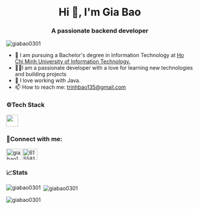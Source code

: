 
<h1 align="center">Hi 👋, I'm Gia Bao</h1>  
<h3 align="center">A passionate backend developer</h3>  
  
<p align="left"> <img src="https://komarev.com/ghpvc/?username=giabao0301&label=Profile%20views&color=0e75b6&style=flat" alt="giabao0301" /> </p>

- 🔭 I am pursuing a Bachelor's degree in Information Technology at [Ho Chi Minh University of Information Technology.](https://uit.edu.vn/)  
- 🧑‍💻I am a passionate developer with a love for learning new technologies and building projects
-  🍵 I love working with Java.
- 📫 How to reach me: [trinhbao135@gmail.com](mailto:trinhbao135@gmail.com)
<h3 align="left">⚙️Tech Stack</h3>  

<p align="left">
    <img src="https://skillicons.dev/icons?i=java,js,typescript,spring,nextjs,react,tailwind,mysql,mongo,redis,docker&theme=light" height=32/>
</p>

  <h3 align="left">🤝Connect with me:</h3>  
<p align="left">  
<a href="https://linkedin.com/in/giabao144" target="blank"><img align="center" src="https://raw.githubusercontent.com/rahuldkjain/github-profile-readme-generator/master/src/images/icons/Social/linked-in-alt.svg" alt="giabao144" height="30" width="40" /></a>
<a href="https://fb.com/61558131068513" target="blank"><img align="center" src="https://raw.githubusercontent.com/rahuldkjain/github-profile-readme-generator/master/src/images/icons/Social/facebook.svg" alt="61558131068513" height="30" width="40" /></a>  
</p>  

<h3 align="left">📈Stats</h3>  
<p><img align="left" src="https://github-readme-stats.vercel.app/api/top-langs?username=giabao0301&show_icons=true&locale=en&layout=compact&theme=transparent" alt="giabao0301" /></p>  

<p>&nbsp;<img align="center" src="https://github-readme-stats.vercel.app/api?username=giabao0301&show_icons=true&locale=en&theme=transparent" alt="giabao0301" /></p>  
  
<p><img align="center" src="https://github-readme-streak-stats.herokuapp.com/?user=giabao0301&theme=transparent" alt="giabao0301" /></p>
